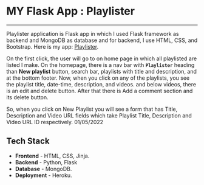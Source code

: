 # MY Flask App : Playlister

<hr>

Playlister application is Flask app in which I used Flask framework as backend and MongoDB as database and for backend, I use HTML, CSS, and Bootstrap. Here is my app: <a href="https://playlister-pj.herokuapp.com/">Playlister</a>.

On the first click, the user will go to on home page in which all playlisted are listed I make. On the homepage, there is a nav bar with **`Playlister`** 
heading than **New playlist** button, search bar, playlists with title and description, and at the bottom footer.
Now, when you click on any of the playlists, you see the playlist title, date-time, description, and videos. and below videos, there is an edit and delete button. After that there is 
Add a comment section and its delete button.

So, when you click on New Playlist you will see a form that has Title, Description and Video URL fields which take Playlist Title, Description and Video URL ID respectively.
01/05/2022

## Tech Stack
* **Frontend** - HTML, CSS, Jinja.
* **Backend** - Python, Flask
* **Database** - MongoDB.
* **Deployment** - Heroku.
